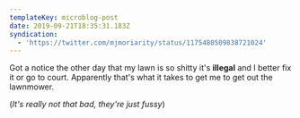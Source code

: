 ```yaml
---
templateKey: microblog-post
date: 2019-09-21T18:35:31.183Z
syndication:
  - 'https://twitter.com/mjmoriarity/status/1175480509838721024'
---
```


Got a notice the other day that my lawn is so shitty it's **illegal** and I better fix it or go to court. Apparently that's what it takes to get me to get out the lawnmower.

(_It's really not that bad, they're just fussy_)
